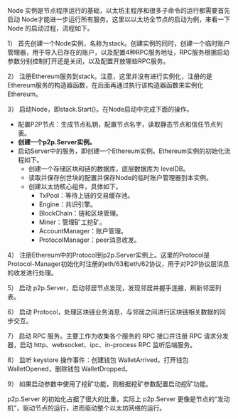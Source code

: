 Node 实例是节点程序运行的基础，以太坊主程序和很多子命令的运行都需要首先启动 Node才能进一步运行所有服务。这里以以太坊全节点的启动为例，来看一下 Node 的启动过程，流程如下。

1）  首先创建一个Node实例，名称为stack。创建实例的同时，创建一个临时账户管理器，用于导入已存在的账户，以及配置4种RPC服务地址，RPC服务根据启动参数分别控制打开还是关闭，以及配置开放哪些RPC服务。

2）  注册Ethereum服务到stack。注意，这里并没有进行实例化，注册的是Ethereum服务的构造器函数，在后面再通过执行该构造器函数来实例化Ethereum。

3）  启动Node，即stack.Start\(\)。在Node启动中完成下面的操作。

* 配置P2P节点：生成节点私钥，配置节点名字，读取静态节点和信任节点列表。
* **创建一个p2p.Server实例。**
* 启动Server中的服务，即创建一个Ethereum实例。Ethereum实例的初始化流程如下。
  * 创建一个存储区块和链的数据库，底层数据库为 levelDB。
  * 读取并保存创世块的配置并保存Node的临时账户管理器到本实例。
  * 创建以太坊核心组件，具体如下。
    * TxPool：等待上链的交易缓存池。
    * Engine：共识引擎。
    * BlockChain：链和区块管理。
    * Miner：管理矿工挖矿。
    * AccountManager：账户管理。
    * ProtocolManager：peer消息收发。

4）  注册Ethereum中的Protocol到p2p.Server实例上。这里的Protocol是Protocol-Manager初始化时注册的eth/63和eth/62协议，用于对P2P协议层消息的收发进行处理。

5）  启动 p2p.Server，启动邻居节点发现，发现邻居并握手连接，刷新邻居列表。

6）  启动 Protocol，处理区块链业务消息，与邻居之间进行区块链相关数据的同步交互。

7）  启动 RPC 服务。主要工作为收集各个服务的 RPC 接口并注册 RPC 请求分发器，启动 http、websocket、ipc、in-process RPC 监听后端服务。

8）  监听 keystore 操作事件：创建钱包 WalletArrived，打开钱包 WalletOpened，删除钱包 WalletDropped。

9）  如果启动参数中使用了挖矿功能，则根据挖矿参数配置启动挖矿功能。

p2p.Server 的初始化占据了很大的比重，实际上 p2p.Server 更像是节点的“发动机”，驱动节点的运行，进而驱动整个以太坊网络的运行。

